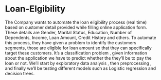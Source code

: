 # Loan-Elgibility
The Company wants to automate the loan eligibility process (real time) based on customer detail provided while filling online application form. These details are Gender, Marital Status, Education, Number of Dependents, Income, Loan Amount, Credit History and others. To automate this process, they have given a problem to identify the customers segments, those are eligible for loan amount so that they can specifically target these customers. It’s a classification problem , given information about the application we have to predict whether the they’ll be to pay the loan or not. We’ll start by exploratory data analysis , then preprocessing , and finally we’ll be testing different models such as Logistic regression and decision trees.
